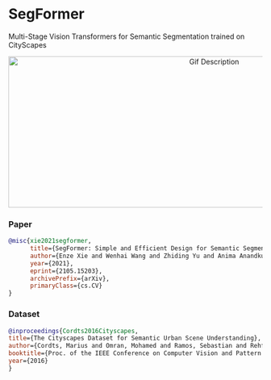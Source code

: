 # SegFormer

Multi-Stage Vision Transformers for Semantic Segmentation trained on CityScapes

<p align="center">
  <img src="https://media.giphy.com/media/v1.Y2lkPTc5MGI3NjExMTM0OWU4MTMxOGMxMWUyNTU1ODMzNDY1ZTA2NjNlMGVkYmRmNTBlNiZlcD12MV9pbnRlcm5hbF9naWZzX2dpZklkJmN0PWc/ZXQ3n1SSvEJCghpzdg/giphy-downsized-large.gif" alt="Gif Description" width="800" height="300">
</p>


### Paper

```bib
@misc{xie2021segformer,
      title={SegFormer: Simple and Efficient Design for Semantic Segmentation with Transformers}, 
      author={Enze Xie and Wenhai Wang and Zhiding Yu and Anima Anandkumar and Jose M. Alvarez and Ping Luo},
      year={2021},
      eprint={2105.15203},
      archivePrefix={arXiv},
      primaryClass={cs.CV}
}
```

### Dataset

```bib
@inproceedings{Cordts2016Cityscapes,
title={The Cityscapes Dataset for Semantic Urban Scene Understanding},
author={Cordts, Marius and Omran, Mohamed and Ramos, Sebastian and Rehfeld, Timo and Enzweiler, Markus and Benenson, Rodrigo and Franke, Uwe and Roth, Stefan and Schiele, Bernt},
booktitle={Proc. of the IEEE Conference on Computer Vision and Pattern Recognition (CVPR)},
year={2016}
}
```
